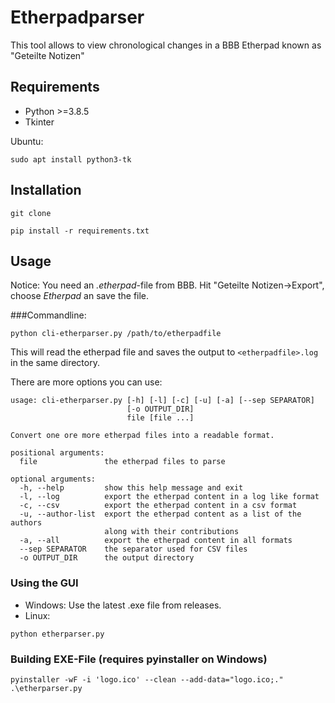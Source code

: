 # Etherpadparser 

This tool allows to view chronological changes in a BBB Etherpad known as "Geteilte Notizen"

## Requirements
* Python >=3.8.5
* Tkinter

Ubuntu:
```
sudo apt install python3-tk

```

## Installation
``` 
git clone 

pip install -r requirements.txt
```

## Usage
Notice: You need an *.etherpad*-file from BBB. Hit "Geteilte Notizen->Export", choose *Etherpad* an save the file.

###Commandline:
```
python cli-etherparser.py /path/to/etherpadfile
``` 
This will read the etherpad file and saves the output to `<etherpadfile>.log` in the same directory.

There are more options you can use:
```
usage: cli-etherparser.py [-h] [-l] [-c] [-u] [-a] [--sep SEPARATOR]
                          [-o OUTPUT_DIR]
                          file [file ...]

Convert one ore more etherpad files into a readable format.

positional arguments:
  file               the etherpad files to parse

optional arguments:
  -h, --help         show this help message and exit
  -l, --log          export the etherpad content in a log like format
  -c, --csv          export the etherpad content in a csv format
  -u, --author-list  export the etherpad content as a list of the authors
                     along with their contributions
  -a, --all          export the etherpad content in all formats
  --sep SEPARATOR    the separator used for CSV files
  -o OUTPUT_DIR      the output directory

```

### Using the GUI
- Windows: Use the latest .exe file from releases.
- Linux:
```
python etherparser.py
```

### Building EXE-File (requires pyinstaller on Windows)

```
pyinstaller -wF -i 'logo.ico' --clean --add-data="logo.ico;." .\etherparser.py
```